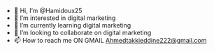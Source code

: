 - 👋 Hi, I’m @Hamidoux25
- 👀 I’m interested in digital marketing
- 🌱 I’m currently learning digital marketing 
- 💞️ I’m looking to collaborate on digital marketing
- 📫 How to reach me ON GMAIL Ahmedtakkieddine222@gmail.com

<!---
Hamidoux25/Hamidoux25 is a ✨ special ✨ repository because its `README.md` (this file) appears on your GitHub profile.
You can click the Preview link to take a look at your changes.
--->

